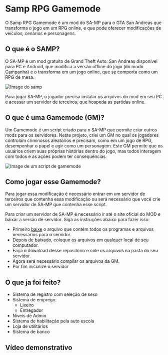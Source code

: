 # Samp RPG Gamemode
O Samp RPG Gamemode é um mod do SA-MP para o GTA San Andreas que transforma o jogo em um RPG online, e que pode oferecer modificações de veículos, cenários e personagens.

## O que é o SAMP?

O SA-MP é um mod gratuito de Grand Theft Auto: San Andreas disponível para PC e Android, que modifica a versão offline do jogo (do modo Campanha) e o transforma em um jogo online, que se comporta como um RPG de mesa.

![Image do samp](https://s.glbimg.com/po/tt/f/original/2013/04/03/san-andreas-multiplayer-server.png)

Para jogar SA-MP, o jogador precisa instalar os arquivos do mod em seu PC e acessar um servidor de terceiros, que hospeda as partidas online.

## O que é uma Gamemode (GM)?

Um Gamemode é um script criado para o SA-MP que permite criar outros mods para os servidores. Neste projeto, criei um GM no qual os jogadores controlam criminosos aleatórios e precisam, como em um jogo de RPG, desempenhar o papel e agir como um personagem. Este GM permite que os usuários criem suas próprias histórias dentro do jogo, mas todos interagem com todos e as ações podem ter consequências.

![Image de um script de gamemode](https://i.imgur.com/MEJqU.png)

## Como jogar esse Gamemode?
 
Para jogar essa modificação é necessário entrar em um servidor de terceiros que contenha essa modificação ou será necessário que você crie um servidor de SA-MP que contenha esse script.

Para criar um servidor de SA-MP é necessário ir até o site oficial do MOD e baixar a versão de servidor. Siga as instruções abaixo para fazer isso:

  - Primeiro [baixe](https://sa-mp.com/download.php) o arquivo que contém todos os programas e arquivos necessários para o servidor.
  - Depois de baixado, coloque os arquivos em qualquer local de seu computador.
  - Faça o download desse repositório e cole os arquivos na pasta do seu servidor.
  - Agora será necessário compilar os arquivos da GM.
  - Por fim inicialize o servidor

## O que ja foi feito?
- Sistema de registro com seleção de sexo
- Sistema de emprego:
  - Lixeiro
  - Entregador
- Niveis de Admin
- Sistema de habilitação pela auto escola
- Loja de utilitários
- Sistema de banco

## Vídeo demonstrativo